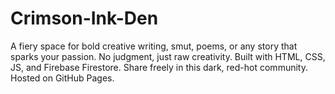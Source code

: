 # Crimson-Ink-Den
A fiery space for bold creative writing, smut, poems, or any story that sparks your passion. No judgment, just raw creativity. Built with HTML, CSS, JS, and Firebase Firestore. Share freely in this dark, red-hot community. Hosted on GitHub Pages.
